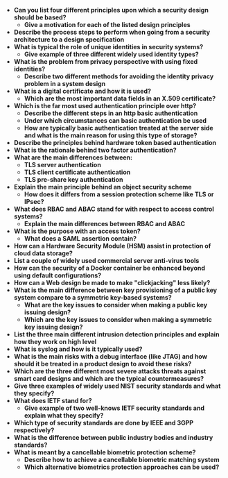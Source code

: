* __Can you list four different principles upon which a security design should be based?__
    * __Give a motivation for each of the listed design principles__
* __Describe the process steps to perform when going from a security architecture to a design specification__
* __What is typical the role of unique identities in security systems?__
    * __Give example of three different widely used identity types?__
* __What is the problem from privacy perspective with using fixed identities?__
    * __Describe two different methods for avoiding the identity privacy problem in a system design__
* __What is a digital certificate and how it is used?__
    * __Which are the most important data fields in an X.509 certificate?__
* __Which is the far most used authentication principle over http?__
    * __Describe the different steps in an http basic authentication__
    * __Under which circumstances can basic authentication be used__
    * __How are typically basic authentication treated at the server side and what is the main reason for using this type of storage?__
* __Describe the principles behind hardware token based authentication__
* __What is the rationale behind two factor authentication?__
* __What are the main differences between:__
    * __TLS server authentication__
    * __TLS client certificate authentication__
    * __TLS pre-share key authentication__
* __Explain the main principle behind an object security scheme__
    * __How does it differs from a session protection scheme like TLS or IPsec?__
* __What does RBAC and ABAC stand for with respect to access control systems?__
    * __Explain the main differences between RBAC and ABAC__
* __What is the purpose with an access token?__
    * __What does a SAML assertion contain?__
* __How can a Hardware Security Module (HSM) assist in protection of cloud data storage?__
* __List a couple of widely used commercial server anti-virus tools__
* __How can the security of a Docker container be enhanced beyond using default configurations?__
* __How can a Web design be made to make "clickjacking" less likely?__
* __What is the main difference between key provisioning of a public key system compare to a symmetric key-based systems?__
    * __What are the key issues to consider when making a public key issuing design?__
    * __Which are the key issues to consider when making a symmetric key issuing design?__
* __List the three main different intrusion detection principles and explain how they work on high level__
* __What is syslog and how is it typically used?__
* __What is the main risks with a debug interface (like JTAG) and how should it be treated in a product design to avoid these risks?__
* __Which are the three different most severe attacks threats against smart card designs and which are the typical countermeasures?__
* __Give three examples of widely used NIST security standards and what they specify?__
* __What does IETF stand for?__
    * __Give example of two well-knows IETF security standards and explain what they specify?__
* __Which type of security standards are done by IEEE and 3GPP respectively?__
* __What is the difference between public industry bodies and industry standards?__
* __What is meant by a cancellable biometric protection scheme?__
    * __Describe how to achieve a cancellable biometric matching system__
    * __Which alternative biometrics protection approaches can be used?__